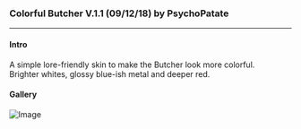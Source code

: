 ### Colorful Butcher V.1.1 (09/12/18) by PsychoPatate
---

#### Intro
A simple lore-friendly skin to make the Butcher look more colorful.  
Brighter whites, glossy blue-ish metal and deeper red.

#### Gallery
![Image](https://i.imgur.com/hdG5nfp.jpg)
